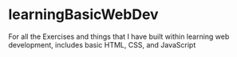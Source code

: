# learningBasicWebDev
For all the Exercises and things that I have built within learning web development, includes basic HTML, CSS, and JavaScript
